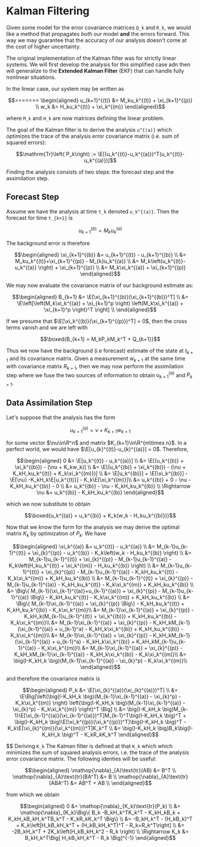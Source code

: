 # Kalman Filtering 
Given some model for the error covariance matrices ``Q_k`` and ``R_k``, we would like a method that propagates *both* our model **and** the errors forward. This way we may guarantee that the accuracy of our analysis doesn't come at the cost of higher uncertainty. 

The original implementation of the Kalman filter was for strictly linear systems. We will first develop the analysis for this simplified case adn then will generalize to the **Extended Kalman Filter** (EKF) that can handle fully nonlinear situations.

In the linear case, our system may be written as 

```math
=======
\begin{aligned}
    u_{k+1}^{(t)} &= M_ku_k^{(t)} + \xi_{k+1}^{(p)} \\ 
    w_k &= H_ku_k^{(t)} + \xi_k^{(m)}
\end{aligned}
```

where ``M_k`` and ``H_k`` are now matrices defining the linear problem. 

The goal of the Kalman filter is to derive the analysis ``u^{(a)}`` which optimizes the trace of the analysis error covariance matrix (i.e. sum of squared errors): 

```math
\mathrm{Tr}\left( P_k\right) := \E[(u_k^{(t)}-u_k^{(a)})^T(u_k^{(t)}-u_k^{(a)})]
```
Finding the analysis consists of two steps: the forecast step and the assimilation step.

## Forecast Step
Assume we have the analysis at time ``t_k`` denoted ``u_k^{(a)}``. Then the forecast for time ``t_{k+1}`` is

```math
    u_{k+1}^{(b)} = M_ku_k^{(a)}
```

The background error is therefore 

```math
\begin{aligned}
    \xi_{k+1}^{(b)} &= u_{k+1}^{(t)} - u_{k+1}^{(b)} \\ 
    &= M_ku_k^{(t)}+\xi_{k+1}^{(p)} - M_{k}u_k^{(a)} \\ 
    &= M_k\left(u_k^{(t)}-u_k^{(a)} \right) + \xi_{k+1}^{(p)} \\ 
    &= M_k\xi_k^{(a)} + \xi_{k+1}^{(p)}
\end{aligned}
```

We may now evaluate the covariance matrix of our background estimate as: 

```math
\begin{aligned}
    B_{k+1} &= \E[\xi_{k+1}^{(b)}(\xi_{k+1}^{(b)})^T] \\ 
    &= \E\left[\left(M_k\xi_k^{(a)} + \xi_{k+1}^p \right) \left(M_k\xi_k^{(a)} + \xi_{k+1}^p \right)^T \right] \\ 
\end{aligned}
```

If we presume that $\E[\xi_k^{(b)}(\xi_{k+1}^{(p)})^T] = 0$, then the cross terms vanish and we are left with 

```math
\boxed{B_{k+1} = M_kP_kM_k^T + Q_{k+1}}
```

Thus we now have the background (i.e forecast) estimate of the state at $t_{k+1}$ and its covariance matrix. Given a measurement $w_{k+1}$ at the same time with covariance matrix $R_{k+1}$, then we may now perform the assimilation step where we fuse the two sources of information to obtain $u_{k+1}^{(a)}$ and $P_{k+1}$.

## Data Assimilation Step
Let's suppose that the analysis has the form 

```math
u_{k+1}^{(a)} = \nu + K_{k+1}w_{k+1}
```

for some vector $\nu\in\R^n$ and matrix $K_{k+1}\in\R^{m\times n}$. In a perfect world, we would have $\E[u_{k}^{(t)}-u_{k}^{(a)}] = 0$. Therefore, 

```math
\begin{aligned}
    0 &= \E[u_k^{(t)} - u_k^{(a)}] \\ 
    &= \E[(u_k^{(b)} + \xi_k^{(b)}) - (\nu + K_kw_k)] \\ 
    &= \E[(u_k^{(b)} + \xi_k^{(b)}) - (\nu + K_kH_ku_k^{(t)} + K_k\xi_k^{(m)})] \\ 
    &= \E[u_k^{(b)}] + \E[\xi_k^{(b)}] - \E[\nu] -K_kH_k\E[u_k^{(t)}] - K_k\E[\xi_k^{(m)}]\\
    &= u_k^{(b)} + 0 - \nu - K_kH_ku_k^{(b)} - 0 \\ 
    &= u_k^{(b)} - \nu - K_kH_ku_k^{(b)} \\ 
    \Rightarrow \nu &= u_k^{(b)} - K_kH_ku_k^{(b)}
\end{aligned}
```

which we now substitute to obtain 

```math
\boxed{u_k^{(a)} = u_k^{(b)} + K_k(w_k - H_ku_k^{(b)})}
```

Now that we know the form for the analysis we may derive the optimal matrix $K_k$ by optimization of $P_k$. We have

```math
\begin{aligned}
	\xi_k^{(a)} &= u_k^{(t)} - u_k^{(a)} \\ 
                &= M_{k-1}u_{k-1}^{(t)} + \xi_{k}^{(p)} - u_k^{(b)} - K_k\left(w_k - H_ku_k^{(b)} \right) \\ 
                &= M_{k-1}u_{k-1}^{(t)} + \xi_{k}^{(p)} - M_{k-1}u_{k-1}^{(a)} - K_k\left(H_ku_k^{(t)} + \xi_k^{(m)} - H_ku_k^{(b)} \right) \\ 
                &= M_{k-1}u_{k-1}^{(t)} + \xi_{k}^{(p)} - M_{k-1}u_{k-1}^{(a)} - K_kH_ku_k^{(t)} - K_k\xi_k^{(m)} + K_kH_ku_k^{(b)} \\ 
                &= M_{k-1}u_{k-1}^{(t)} + \xi_{k}^{(p)} - M_{k-1}u_{k-1}^{(a)} - K_kH_ku_k^{(t)} - K_k\xi_k^{(m)} + K_kH_ku_k^{(b)} \\ 
                &= \Big\{ M_{k-1}(\xi_{k-1}^{(a)}+u_{k-1}^{(a)}) + \xi_{k}^{(p)} - M_{k-1}u_{k-1}^{(a)} \Big\} - K_kH_ku_k^{(t)} - K_k\xi_k^{(m)} + K_kH_ku_k^{(b)} \\ 
                &= \Big\{ M_{k-1}\xi_{k-1}^{(a)} + \xi_{k}^{(p)} \Big\} - K_kH_ku_k^{(t)} + K_kH_ku_k^{(b)} - K_k\xi_k^{(m)}\\ 
                &= M_{k-1}\xi_{k-1}^{(a)} + \xi_{k}^{(p)} - K_kH_k(M_{k-1}u_{k-1}^{(t)} + \xi_k^{(b)}) + K_kH_ku_k^{(b)} - K_k\xi_k^{(m)}\\ 
                &= M_{k-1}\xi_{k-1}^{(a)} + \xi_{k}^{(p)} - K_kH_kM_{k-1}(\xi_{k-1}^{(a)} + u_{k-1}^a) - K_kH_k\xi_k^{(b)} + K_kH_ku_k^{(b)} - K_k\xi_k^{(m)}\\ 
                &= M_{k-1}\xi_{k-1}^{(a)} + \xi_{k}^{(p)} - K_kH_kM_{k-1}(\xi_{k-1}^{(a)} + u_{k-1}^a) - K_kH_k\xi_k^{(b)} + K_kH_kM_{k-1}u_{k-1}^{(a)} - K_k\xi_k^{(m)}\\ 
                &= M_{k-1}\xi_{k-1}^{(a)} + \xi_{k}^{(p)} - K_kH_kM_{k-1}\xi_{k-1}^{(a)} - K_kH_k\xi_k^{(b)} - K_k\xi_k^{(m)}\\ 
                &= \big(I-K_kH_k \big)(M_{k-1}\xi_{k-1}^{(a)} - \xi_{k}^p) - K_k\xi_k^{(m)}\\
\end{aligned}
```

and therefore the covariance matrix is 

```math
\begin{aligned}
    P_k &= \E[\xi_{k}^{(a)}(\xi_{k}^{(a)})^T] \\ 
        &= \E\Big[\left(\big(I-K_kH_k \big)(M_{k-1}\xi_{k-1}^{(a)} - \xi_{k}^p) - K_k\xi_k^{(m)} \right) \left(\big(I-K_kH_k \big)(M_{k-1}\xi_{k-1}^{(a)} - \xi_{k}^p) - K_k\xi_k^{(m)} \right)^T \Big] \\ 
        &= \big(I-K_kH_k \big)M_{k-1}\E[\xi_{k-1}^{(a)}(\xi_{k-1}^{(a)})^T]M_{k-1}^T\big(I-K_kH_k \big)^T + \big(I-K_kH_k \big)\E[\xi_k^{(p)}(\xi_k^{(p)})^T]\big(I-K_kH_k \big)^T - K_k\E[\xi_{k}^{(m)}(\xi_k^{(m)})^T]K_k^T \\ 
        &= \big(I-K_kH_k \big)B_k\big(I-K_kH_k \big)^T - K_kR_kK_k^T
\end{aligned}
```

$$ Deriving ``K_k`` 
The Kalman filter is defined at that ``K_k`` which which minimizes the sum of squared analysis errors, i.e. the trace of the analysis error covariance matrix. The following identies will be useful: 
```math
\begin{aligned}
    \mathop{\nabla}_{A}\text{tr}(AB) &= B^T \\ 
    \mathop{\nabla}_{A}\text{tr}(BA^T) &= B \\ 
    \mathop{\nabla}_{A}\text{tr}(ABA^T) &= AB^T + AB  \\ 
\end{aligned}
```
from which we obtain 
```math
\begin{aligned}
    0 &= \mathop{\nabla}_{K_k}\text{tr}(P_k) \\ 
      &= \mathop{\nabla}_{K_k}\Big\{ B_k -B_kH_k^TK_k^T - K_kH_kB_k  + K_kH_kB_kH_k^TB_k^T - K_kR_kK_k^T \Big\} \\ 
      &= -B_kH_k^T - (H_kB_k)^T + K_k\left[H_kB_kH_k^T + (H_kB_kH_k^T)^T - R_k+R_k^T\right] \\
      &= -2B_kH_k^T + 2K_k\left(H_kB_kH_k^2 - R_k \right) \\ 
  \Rightarrow K_k &= B_kH_k^T\Big[ H_kB_kH_k^T - R_k \Big]^{-1}
\end{aligned}
```
